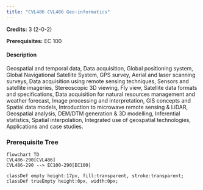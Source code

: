 ```yaml
---
title: "CVL486 CVL486 Geo-informatics"
---
```

**Credits:** 3 (2-0-2)

**Prerequisites:** EC 100

#### Description
Geospatial and temporal data, Data acquisition, Global positioning system, Global Navigational Satellite System, GPS survey, Aerial and laser scanning surveys, Data acquisition using remote sensing techniques, Sensors and satellite imageries, Stereoscopic 3D viewing, Fly view, Satellite data formats and specifications, Data acquisition for natural resources management and weather forecast, Image processing and interpretation, GIS concepts and Spatial data models, Introduction to microwave remote sensing & LiDAR, Geospatial analysis, DEM/DTM generation & 3D modelling, Inferential statistics, Spatial interpolation, Integrated use of geospatial technologies, Applications and case studies.

### Prerequisite Tree

```mermaid
flowchart TD
CVL486-290[CVL486]
CVL486-290 --> EC100-290[EC100]

classDef empty height:17px, fill:transparent, stroke:transparent;
classDef trueEmpty height:0px, width:0px;
```